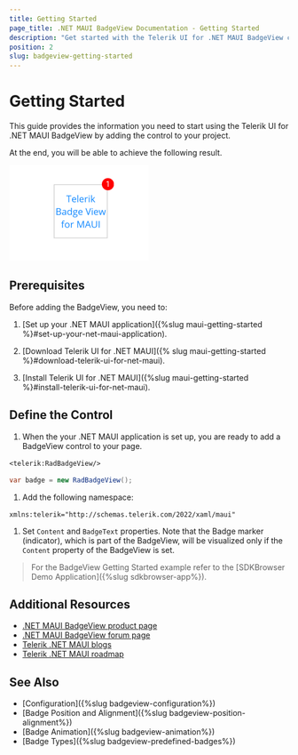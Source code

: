 ```yaml
---
title: Getting Started
page_title: .NET MAUI BadgeView Documentation - Getting Started
description: "Get started with the Telerik UI for .NET MAUI BadgeView control and add the control to your .NET MAUI project."
position: 2
slug: badgeview-getting-started
---
```


# Getting Started

This guide provides the information you need to start using the Telerik UI for .NET MAUI BadgeView by adding the control to your project.

At the end, you will be able to achieve the following result.

![BadgeView Getting Started](images/badgeview-getting-started.png)

## Prerequisites

Before adding the BadgeView, you need to:

1. [Set up your .NET MAUI application]({%slug maui-getting-started %}#set-up-your-net-maui-application).

1. [Download Telerik UI for .NET MAUI]({% slug maui-getting-started %}#download-telerik-ui-for-net-maui).

1. [Install Telerik UI for .NET MAUI]({%slug maui-getting-started %}#install-telerik-ui-for-net-maui).

## Define the Control

1. When the your .NET MAUI application is set up, you are ready to add a BadgeView control to your page.

 ```XAML
<telerik:RadBadgeView/>
 ```
 ```C#
var badge = new RadBadgeView();
 ```

1. Add the following namespace:

 ```XAML
xmlns:telerik="http://schemas.telerik.com/2022/xaml/maui"
 ````

1. Set `Content` and `BadgeText` properties. Note that the Badge marker (indicator), which is part of the BadgeView, will be visualized only if the `Content` property of the BadgeView is set.

 <snippet id='badgeview-getting-started-xaml'/>
 <snippet id='badgeview-getting-started-csharp'/>

> For the BadgeView Getting Started example refer to the [SDKBrowser Demo Application]({%slug sdkbrowser-app%}).

## Additional Resources

- [.NET MAUI BadgeView product page](https://www.telerik.com/maui-ui/badgeview)
- [.NET MAUI BadgeView forum page](https://www.telerik.com/forums/maui?tagId=1900)
- [Telerik .NET MAUI blogs](https://www.telerik.com/blogs/tag/.net-maui)
- [Telerik .NET MAUI roadmap](https://www.telerik.com/support/whats-new/maui-ui/roadmap)


## See Also

- [Configuration]({%slug badgeview-configuration%})
- [Badge Position and Alignment]({%slug badgeview-position-alignment%})
- [Badge Animation]({%slug badgeview-animation%})
- [Badge Types]({%slug badgeview-predefined-badges%})
